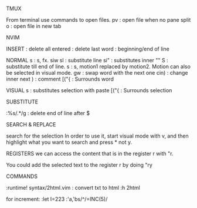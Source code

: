TMUX

From terminal use commands to open files.
pv         : open file when no pane split
o          : open file in new tab


NVIM

INSERT
<C-U>     : delete all entered
<C-W>     : delete last word
<HOME><END>                       : beginning/end of line


NORMAL
s         : s<motion>, fx. siw 
sl        : substitute line 
si"       : substitutes inner ""
S         : substitute till end of line.
<leader>s : <leader>s<motion1><motion2>, motion1 replaced by motion2. Motion can also be selected in visual mode.
gw        : swap word with the next one
cin)      : change inner next )
<leader><space> : comment
<leader>[("{ : Surrounds word


VISUAL
s         : substitutes selection with paste
<leader>[("{ : Surrounds selection



SUBSTITUTE

:%s/.*/g : delete end of line after $


SEARCH & REPLACE

search for the selection
  In order to use it, start visual mode with
  v, and then highlight what you want to
  search and press * not y.
 

REGISTERS
we can access the content that is in the register r with "r.

You could add the selected text to the register r by doing "ry


COMMANDS

:runtime! syntax/2html.vim        : convert txt to html
:h 2html


for increment:
:let I=223
:'a,'bs/^/\=INC(5)/

